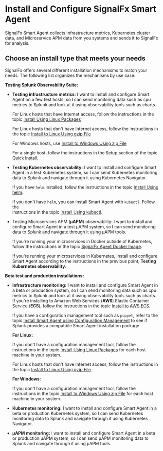 # Install and Configure SignalFx Smart Agent

SignalFx Smart Agent collects infrastructure metrics, Kubernetes cluster
data, and Microservice APM data from you systems and sends it to
SignalFx for analysis.

## Choose an install type that meets your needs

SignalFx offers several different installation mechanisms to match
your needs. The following list organizes the mechanisms by use case:

**Testing Splunk Observability Suite:**

* **Testing infrastructure metrics:** I want to install and configure Smart Agent on a few test hosts, so I can
  send monitoring data such as cpu metrics to Splunk and look at it
  using observability tools such as charts.

  For Linux hosts that have Internet access, follow the instructions in the topic [Install Using Linux Packages](./agent-install-packages.md)

  For Linux hosts that don't have Internet access, follow the instructions in the topic [Install to Linux Using gzip File](./agent-install-standalone-linux.md)

  For Windows hosts, use [Install to Windows Using zip File](./agent-install-standalone-windows.md)

  For a single host, follow the instructions in the Setup section of the topic [Quick Install](./quick-install.md).

* **Testing Kubernetes observability:** I want to install and configure Smart Agent in a test Kubernetes system,
  so I can send Kubernetes monitoring data to Splunk and navigate through it using Kubernetes Navigator.

  If you have `helm` installed, follow the instructions in the topic [Install Using helm](./agent-k8s-install-helm.md).

  If you don't have `helm`, you can install Smart Agent with `kubectl`. Follow the  
  instructions in the topic [Install Using kubectl](./agent-k8s-install-kubectl.md).

* Testing Microservices APM (**µAPM**) observability:  I want to install and configure Smart Agent in a test µAPM system,
  so I can send monitoring data to Splunk and navigate through it using µAPM tools.

  If you're running your microservices in Docker outside of Kubernetes, follow the instructions in the topic
  [SignalFx Agent Docker Image](https://github.com/signalfx/signalfx-agent/tree/master/deployments/docker).

  If you're running your microservices in Kubernetes, install and configure Smart Agent according to the instructions
  in the previous point, **Testing Kubernetes observability**.

**Beta test and production installations:**


* **Infrastructure monitoring:** I want to install and configure Smart Agent in a beta or production system, so I can
  send monitoring data such as cpu metrics to Splunk and look at it using observability tools such as charts.
  If you're installing to Amazon Web Services (**AWS**) Elastic Container Service (**ECS**), follow the instructions
  in the topic [Install to AWS ECS](./agent-install-awsecs.md).

  If you have a configuration management tool such as `puppet`, refer to the topic [Install Smart Agent using Configuration Management](./agent-install-config-mgmt.md) to see
  if Splunk provides a compatible Smart Agent installation package.

  **For Linux:**

  If you don't have a configuration management tool, follow the instructions in the topic [Install Using Linux Packages](./agent-install-packages.md) for each host machine in your system.

  For Linux hosts that don't have Internet access, follow the instructions in the topic [Install to Linux Using gzip File](agent-install-standalone-linux.md)


  **For Windows:**

  If you don't have a configuration management tool, follow the instructions in the topic [Install to Windows Using zip File](agent-install-standalone-windows.md) for each host machine in your system.

* **Kubernetes monitoring:** I want to install and configure Smart Agent in a beta or production Kubernetes system,
  so I can send Kubernetes monitoring data to Splunk and navigate through it using Kubernetes Navigator.

* **µAPM monitoring:** I want to install and configure Smart Agent in a beta or production µAPM system, so I can
  send µAPM monitoring data to Splunk and navigate through it using µAPM tools.
